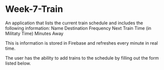 # Week-7-Train

An application that lists the current train schedule and includes the following information:
Name
Destination
Frequency
Next Train Time (in Militaty Time)
Minutes Away

This is information is stored in Firebase and refreshes every minute in real time.

The user has the ability to add trains to the schedule by filling out the form listed below. 